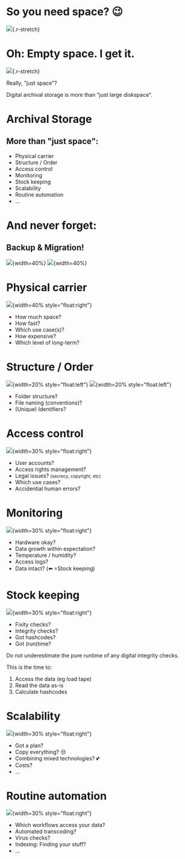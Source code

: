 # So you need space? 😉️

![](../../../images/storage/indiana_jones_warehouse2.jpg){.r-stretch}



# Oh: Empty space. I get it.

![](../../../images/storage/empty-space.jpg){.r-stretch}

<aside class="notes">
Really, "just space"?

Digital archival storage is more than "just large diskspace".
</aside>


# Archival Storage
## More than "just space":

  * Physical carrier
  * Structure / Order
  * Access control
  * Monitoring
  * Stock keeping
  * Scalability
  * Routine automation
  * ...

<aside class="notes">
</aside>



# And never forget:
## Backup &amp; Migration!

![](../../../images/storage/hardware/storinator.png){width=40%}
![](../../../images/storage/hardware/backblaze.png ){width=40%}



# Physical carrier

![](../../../images/storage/hardware/backblaze.png){width=40% style="float:right"}

  * How much space?
  * How fast?
  * Which use case(s)?
  * How expensive?
  * <span class="fragment">Which level of long-term?</span>



# Structure / Order

![](../../../images/storage/storage_rack.png){width=20% style="float:left"}
![](../../../images/storage/labels.png){width=20% style="float:left"}

  * Folder structure?
  * File naming (conventions)?
  * (Unique) Identifiers?



# Access control

![](../../../images/storage/access_rights.png){width=30% style="float:right"}

  * User accounts?
  * Access rights management?
  * Legal issues? <small>(secrecy, copyright, etc)</small>
  * Which use cases?
  * Accidential human errors?



# Monitoring

![](../../../images/storage/sensorgraph.png){width=30% style="float:right"}

  * Hardware okay?
  * Data growth within expectation?
  * Temperature / humidity?
  * Access logs?
  * Data intact? <span class="fragment">(⬅️  =Stock keeping)</span>



# Stock keeping

![](../../../images/storage/staubwedel.png){width=30% style="float:right"}

  * Fixity checks?
  * Integrity checks?
  * Got hashcodes?
  * Got (run)time?

<aside class="notes">
Do not underestimate the pure runtime of any digital integrity checks.

This is the time to:

  1. Access the data (eg load tape)
  2. Read the data as-is
  3. Calculate hashcodes

</aside>



# Scalability

![](../../../images/storage/construction_plan.png){width=30% style="float:right"}

  * Got a plan?
  * Copy everything? 😒️
  * Combining mixed technologies? 💕️
  * Costs?
  * ...



# Routine automation

![](../../../images/misc/dltp_automation.jpg){width=30% style="float:right"}

  * Which workflows access your data?
  * Automated transcoding?
  * Virus checks?
  * Indexing: Finding your stuff?
  * ...


